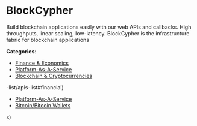# BlockCypher


Build blockchain applications easily with our web APIs and callbacks. High throughputs, linear scaling, low-latency. BlockCypher is the infrastructure fabric for blockchain applications



**Categories**:
- [Finance & Economics](https://github.com/apis-list/apis-list#finance-and-economics)
- [Platform-As-A-Service](https://github.com/apis-list/apis-list#platform-as-a-service)
- [Blockchain & Cryptocurrencies](https://github.com/apis-list/apis-list#blockchain-and-cryptocurrencies)



-list/apis-list#financial)
- [Platform-As-A-Service](https://github.com/apis-list/apis-list#platform-as-a-service)
- [Bitcoin/Bitcoin Wallets](https://github.com/apis-list/apis-list#bitcoin-bitcoin-wallets)



s)



